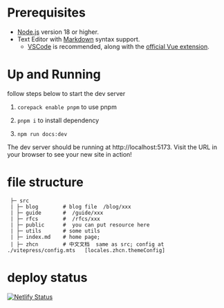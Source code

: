# Prerequisites

- [Node.js](https://nodejs.org/en) version 18 or higher.
- Text Editor with [Markdown](https://en.wikipedia.org/wiki/Markdown) syntax support.
  - [VSCode](https://code.visualstudio.com/) is recommended, along with the [official Vue extension](https://marketplace.visualstudio.com/items?itemName=Vue.volar).

# Up and Running

follow steps below to start the dev server

1. `corepack enable pnpm` to use pnpm

2. `pnpm i` to install dependency

3. `npm run docs:dev`

The dev server should be running at http://localhost:5173. Visit the URL in your browser to see your new site in action!

# file structure

```text
 ├─ src
 | ├─ blog        # blog file  /blog/xxx
 | ├─ guide       #  /guide/xxx
 | ├─ rfcs        #  /rfcs/xxx
 | ├─ public      #  you can put resource here
 | ├─ utils       # some utils
 | ├─ index.md    # home page;
 | ├─ zhcn        # 中文文档  same as src; config at ./vitepress/config.mts   [locales.zhcn.themeConfig]

```

# deploy status

[![Netlify Status](https://api.netlify.com/api/v1/badges/08d5971b-904b-4556-9270-e5c4a4368c5c/deploy-status)](https://app.netlify.com/sites/metagpt-docs/deploys)
